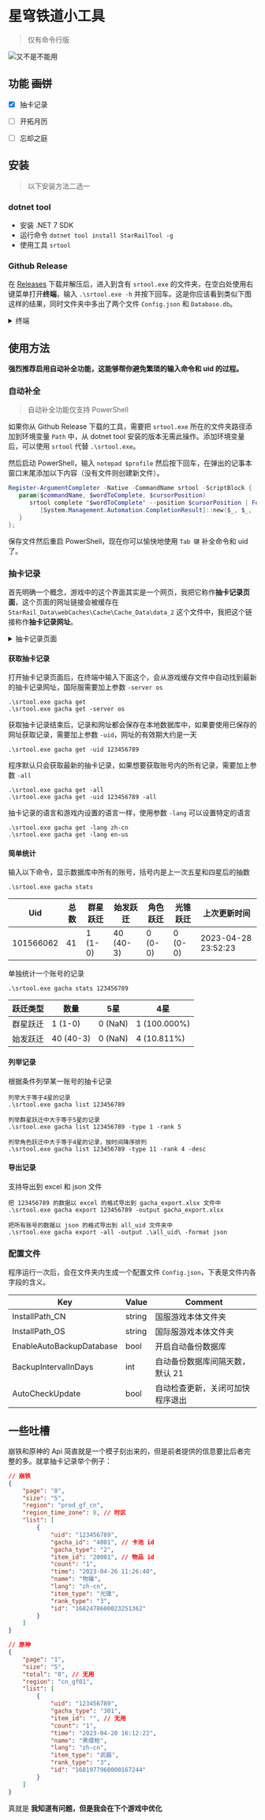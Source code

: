 # 星穹铁道小工具

> 仅有命令行版

![又不是不能用](img/ybsbny.jpg)

## 功能 ~~画饼~~

- [x] 抽卡记录
- [ ] 开拓月历
- [ ] 忘却之庭


## 安装

> 以下安装方法二选一

### dotnet tool

- 安装 .NET 7 SDK
- 运行命令 `dotnet tool install StarRailTool -g`
- 使用工具 `srtool`

### Github Release

在 [Releases](https://github.com/Scighost/StarRailTool/releases) 下载并解压后，进入到含有 `srtool.exe` 的文件夹，在空白处使用右键菜单打开**终端**，输入 `.\srtool.exe -h` 并按下回车。这是你应该看到类似下图这样的结果，同时文件夹中多出了两个文件 `Config.json` 和 `Database.db`。

<details>
<summary>终端</summary>

![终端](img/terminal.jpg)

</details>

## 使用方法

**强烈推荐启用自动补全功能，这能够帮你避免繁琐的输入命令和 uid 的过程。**

### 自动补全

> 自动补全功能仅支持 PowerShell

如果你从 Github Release 下载的工具，需要把 `srtool.exe` 所在的文件夹路径添加到环境变量 `Path` 中，从 dotnet tool 安装的版本无需此操作。添加环境变量后，可以使用 `srtool` 代替 `.\srtool.exe`。

然后启动 PowerShell，输入 `notepad $profile` 然后按下回车，在弹出的记事本窗口末尾添加以下内容（没有文件则创建新文件）。

``` PowerShell
Register-ArgumentCompleter -Native -CommandName srtool -ScriptBlock {
   param($commandName, $wordToComplete, $cursorPosition)
      srtool complete "$wordToComplete" --position $cursorPosition | ForEach-Object {
         [System.Management.Automation.CompletionResult]::new($_, $_, 'ParameterValue', $_)
   }
};
```

保存文件然后重启 PowerShell，现在你可以愉快地使用 `Tab 键` 补全命令和 uid 了。

### 抽卡记录

首先明确一个概念，游戏中的这个界面其实是一个网页，我把它称作**抽卡记录页面**，这个页面的网址链接会被缓存在 `StarRail_Data\webCaches\Cache\Cache_Data\data_2` 这个文件中，我把这个链接称作**抽卡记录网址**。

<details>
<summary>抽卡记录页面</summary>

![抽卡记录页面](img/gacha-log-ui.jpg)

</details>


#### 获取抽卡记录

打开抽卡记录页面后，在终端中输入下面这个，会从游戏缓存文件中自动找到最新的抽卡记录网址，国际服需要加上参数 `-server os`

```
.\srtool.exe gacha get
.\srtool.exe gacha get -server os
```

获取抽卡记录结束后，记录和网址都会保存在本地数据库中，如果要使用已保存的网址获取记录，需要加上参数 `-uid`，网址的有效期大约是一天

```
.\srtool.exe gacha get -uid 123456789
```

程序默认只会获取最新的抽卡记录，如果想要获取账号内的所有记录，需要加上参数 `-all`

```
.\srtool.exe gacha get -all
.\srtool.exe gacha get -uid 123456789 -all
```

抽卡记录的语言和游戏内设置的语言一样，使用参数 `-lang` 可以设置特定的语言

```
.\srtool.exe gacha get -lang zh-cn
.\srtool.exe gacha get -lang en-us
```

#### 简单统计

输入以下命令，显示数据库中所有的账号，括号内是上一次五星和四星后的抽数

```
.\srtool.exe gacha stats
```

| Uid       | 总数 | 群星跃迁 | 始发跃迁  | 角色跃迁 | 光锥跃迁 | 上次更新时间        |
| --------- | ---- | -------- | -------- | -------- | -------- | ------------------- |
| 101566062 | 41   | 1 (1-0)  | 40 (40-3) | 0 (0-0)  | 0 (0-0)  | 2023-04-28 23:52:23 |


单独统计一个账号的记录

```
.\srtool.exe gacha stats 123456789
```

| 跃迁类型 | 数量      | 5星     | 4星          |
| ------- | --------- | ------- | ------------ |
| 群星跃迁 | 1 (1-0)   | 0 (NaN) | 1 (100.000%) |
| 始发跃迁 | 40 (40-3) | 0 (NaN) | 4 (10.811%)  |

#### 列举记录

根据条件列举某一账号的抽卡记录

```
列举大于等于4星的记录
.\srtool.exe gacha list 123456789

列举群星跃迁中大于等于5星的记录
.\srtool.exe gacha list 123456789 -type 1 -rank 5

列举角色跃迁中大于等于4星的记录，按时间降序排列
.\srtool.exe gacha list 123456789 -type 11 -rank 4 -desc
```

#### 导出记录

支持导出到 excel 和 json 文件

```
把 123456789 的数据以 excel 的格式导出到 gacha_export.xlsx 文件中
.\srtool.exe gacha export 123456789 -output gacha_export.xlsx

把所有账号的数据以 json 的格式导出到 all_uid 文件夹中
.\srtool.exe gacha export -all -output .\all_uid\ -format json
```

### 配置文件

程序运行一次后，会在文件夹内生成一个配置文件 `Config.json`，下表是文件内各字段的含义。

| Key | Value | Comment |
| --- | --- | --- |
| InstallPath_CN | string | 国服游戏本体文件夹 |
| InstallPath_OS | string | 国际服游戏本体文件夹 |
| EnableAutoBackupDatabase | bool | 开启自动备份数据库 |
| BackupIntervalInDays | int | 自动备份数据库间隔天数，默认 21 |
| AutoCheckUpdate | bool | 自动检查更新，关闭可加快程序退出 |

## 一些吐槽

崩铁和原神的 Api 简直就是一个模子刻出来的，但是前者提供的信息要比后者完整的多。就拿抽卡记录举个例子：


``` json
// 崩铁
{
    "page": "8",
    "size": "5",
    "region": "prod_gf_cn",
    "region_time_zone": 8, // 时区
    "list": [
        {
            "uid": "123456789",
            "gacha_id": "4001", // 卡池 id
            "gacha_type": "2",
            "item_id": "20001", // 物品 id
            "count": "1",
            "time": "2023-04-26 11:26:40",
            "name": "物穰",
            "lang": "zh-cn",
            "item_type": "光锥",
            "rank_type": "3",
            "id": "1682478600023251362"
        }
    ]
}

// 原神
{
    "page": "1",
    "size": "5",
    "total": "0", // 无用
    "region": "cn_gf01",
    "list": [
        {
            "uid": "123456789",
            "gacha_type": "301",
            "item_id": "", // 无用
            "count": "1",
            "time": "2023-04-20 16:12:22",
            "name": "黑缨枪",
            "lang": "zh-cn",
            "item_type": "武器",
            "rank_type": "3",
            "id": "1681977960000167244"
        }
    ]
}
```

真就是 **我知道有问题，但是我会在下个游戏中优化**
